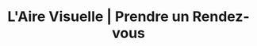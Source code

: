 ---
title: "L'Aire Visuelle | Prendre un Rendez-vous"
slug: rendez-vous-optometriste
identifiant: rendez-vous-optometriste
titre: "Prenez rendez-vous avec un(e) de nos optométristes"
description: "Une équipe d'experts prêts à vous aider. Prenez rendez-vous aujourd'hui."
layout: rendez-vous
i18nlanguage: fr
image: /img/optometrie-banniere.jpg
header:
  transparent: false
  dark: false
noindex: true
od: true
ood: false
odcontent:
  ligne1: >-
    Vous pouvez réserver en ligne directement dans l'horaire respectif de **nos optométristes**.
  ligne2: >-
    Nous sommes disponibles pour répondre à toutes vos questions, ainsi que pour vous conseiller dans le choix de lunettes de prescription, de lunettes solaires ou de verres de contact.
oodcontent: >-
  Vous pouvez remplir le formulaire ci-bas directement pour réserver une plage horaire avec eux.
---